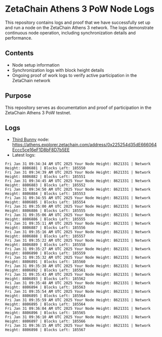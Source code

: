 # ZetaChain Athens 3 PoW Node Logs
This repository contains logs and proof that we have successfully set up and run a node on the ZetaChain Athens 3 network. The logs demonstrate continuous node operation, including synchronization details and performance.

## Contents
- Node setup information
- Synchronization logs with block height details
- Ongoing proof of work logs to verify active participation in the ZetaChain network

## Purpose
This repository serves as documentation and proof of participation in the ZetaChain Athens 3 PoW testnet.

## Logs

- [Third Bunny](https://thirdbunny.xyz/) node: https://athens.explorer.zetachain.com/address/0x225254d35dE666064Eccc5ce16eF1D8bF8D7b5EE
- Latest logs:
```
Fri Jan 31 09:34:34 AM UTC 2025 Your Node Height: 8621331 | Network Height: 8806881 | Blocks Left: 185550
Fri Jan 31 09:34:39 AM UTC 2025 Your Node Height: 8621331 | Network Height: 8806882 | Blocks Left: 185551
Fri Jan 31 09:34:45 AM UTC 2025 Your Node Height: 8621331 | Network Height: 8806883 | Blocks Left: 185552
Fri Jan 31 09:34:50 AM UTC 2025 Your Node Height: 8621331 | Network Height: 8806884 | Blocks Left: 185553
Fri Jan 31 09:34:55 AM UTC 2025 Your Node Height: 8621331 | Network Height: 8806885 | Blocks Left: 185554
Fri Jan 31 09:35:00 AM UTC 2025 Your Node Height: 8621331 | Network Height: 8806886 | Blocks Left: 185555
Fri Jan 31 09:35:06 AM UTC 2025 Your Node Height: 8621331 | Network Height: 8806886 | Blocks Left: 185555
Fri Jan 31 09:35:11 AM UTC 2025 Your Node Height: 8621331 | Network Height: 8806887 | Blocks Left: 185556
Fri Jan 31 09:35:16 AM UTC 2025 Your Node Height: 8621331 | Network Height: 8806888 | Blocks Left: 185557
Fri Jan 31 09:35:22 AM UTC 2025 Your Node Height: 8621331 | Network Height: 8806889 | Blocks Left: 185558
Fri Jan 31 09:35:27 AM UTC 2025 Your Node Height: 8621331 | Network Height: 8806890 | Blocks Left: 185559
Fri Jan 31 09:35:32 AM UTC 2025 Your Node Height: 8621331 | Network Height: 8806891 | Blocks Left: 185560
Fri Jan 31 09:35:38 AM UTC 2025 Your Node Height: 8621331 | Network Height: 8806892 | Blocks Left: 185561
Fri Jan 31 09:35:43 AM UTC 2025 Your Node Height: 8621331 | Network Height: 8806893 | Blocks Left: 185562
Fri Jan 31 09:35:48 AM UTC 2025 Your Node Height: 8621331 | Network Height: 8806894 | Blocks Left: 185563
Fri Jan 31 09:35:54 AM UTC 2025 Your Node Height: 8621331 | Network Height: 8806895 | Blocks Left: 185564
Fri Jan 31 09:35:59 AM UTC 2025 Your Node Height: 8621331 | Network Height: 8806895 | Blocks Left: 185564
Fri Jan 31 09:36:04 AM UTC 2025 Your Node Height: 8621331 | Network Height: 8806896 | Blocks Left: 185565
Fri Jan 31 09:36:10 AM UTC 2025 Your Node Height: 8621331 | Network Height: 8806897 | Blocks Left: 185566
Fri Jan 31 09:36:15 AM UTC 2025 Your Node Height: 8621331 | Network Height: 8806898 | Blocks Left: 185567
```
